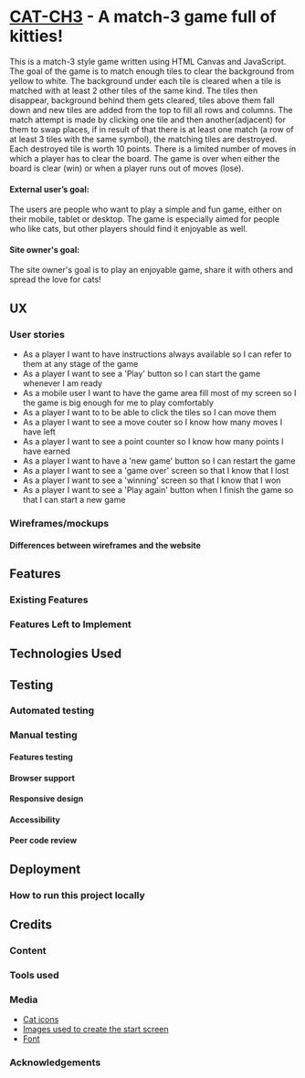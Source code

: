 # [CAT-CH3](https://alicja-malinowska.github.io/Cat-ch3_game/) - A match-3 game full of kitties!


This is a match-3 style game written using HTML Canvas and JavaScript. The goal of the game is to match enough tiles to clear the background from yellow to white. The background under each tile is cleared when a tile is matched with at least 2 other tiles of the same kind. The tiles then disappear, background behind them gets cleared, tiles above them fall down and new tiles are added from the top to fill all rows and columns. The match attempt is made by clicking one tile and then another(adjacent) for them to swap places, if in result of that there is at least one match (a row of at least 3 tiles with the same symbol), the matching tiles are destroyed. Each destroyed tile is worth 10 points. There is a limited number of moves in which a player has to clear the board. The game is over when either the board is clear (win) or when a player runs out of moves (lose). 


#### External user’s goal:

The users are people who want to play a simple and fun game, either on their mobile, tablet or desktop. The game is especially aimed for people who like cats, but other players should find it enjoyable as well. 

#### Site owner's goal:

The site owner's goal is to play an enjoyable game, share it with others and spread the love for cats!

 
## UX



### User stories

* As a player I want to have instructions always available so I can refer to them at any stage of the game
* As a player I want to see a 'Play' button so I can start the game whenever I am ready
* As a mobile user I want to have the game area fill most of my screen so I the game is big enough for me to play comfortably
* As a player I want to to be able to click the tiles so I can move them
* As a player I want to see a move couter so I know how many moves I have left
* As a player I want to see a point counter so I know how many points I have earned
* As a player I want to have a 'new game' button so I can restart the game
* As a player I want to see a 'game over' screen so that I know that I lost
* As a player I want to see a 'winning' screen so that I know that I won
* As a player I want to see a 'Play again' button when I finish the game so that I can start a new game




### Wireframes/mockups



#### Differences between wireframes and the website



## Features


 
### Existing Features



### Features Left to Implement



## Technologies Used




## Testing

### Automated testing



### Manual testing 

#### Features testing




#### Browser support



#### Responsive design



#### Accessibility



#### Peer code review



## Deployment

### How to run this project locally





## Credits

### Content


### Tools used



### Media
* [Cat icons](https://www.iconfinder.com/) 
* [Images used to create the start screen](https://pixabay.com/)
* [Font](https://www.fontsc.com/)

### Acknowledgements


